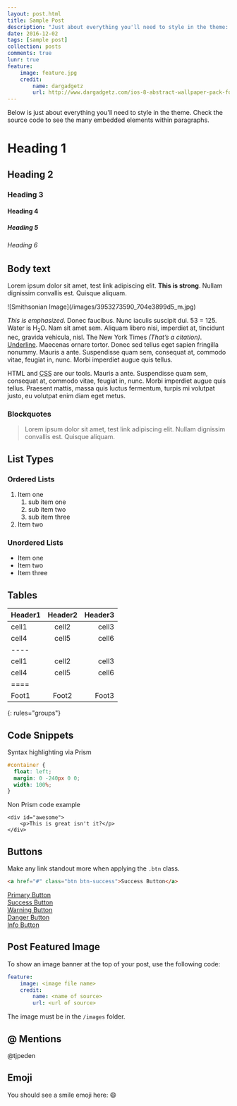 ```yaml
---
layout: post.html
title: Sample Post
description: "Just about everything you'll need to style in the theme: headings, paragraphs, blockquotes, tables, code blocks, and more."
date: 2016-12-02
tags: [sample post]
collection: posts
comments: true
lunr: true
feature:
    image: feature.jpg
    credit:
        name: dargadgetz
        url: http://www.dargadgetz.com/ios-8-abstract-wallpaper-pack-for-iphone-5s-5c-and-ipod-touch-retina/
---
```

Below is just about everything you'll need to style in the theme. Check the source code to see the many embedded elements within paragraphs.

# Heading 1

## Heading 2

### Heading 3

#### Heading 4

##### Heading 5

###### Heading 6

## Body text

Lorem ipsum dolor sit amet, test link adipiscing elit. **This is strong**. Nullam dignissim convallis est. Quisque aliquam.

<span class="image-right">
![Smithsonian Image](/images/3953273590_704e3899d5_m.jpg)
</span>

*This is emphasized*. Donec faucibus. Nunc iaculis suscipit dui. 53 = 125. Water is H<sub>2</sub>O. Nam sit amet sem. Aliquam libero nisi, imperdiet at, tincidunt nec, gravida vehicula, nisl. The New York Times <cite>(That’s a citation)</cite>. <u>Underline</u>. Maecenas ornare tortor. Donec sed tellus eget sapien fringilla nonummy. Mauris a ante. Suspendisse quam sem, consequat at, commodo vitae, feugiat in, nunc. Morbi imperdiet augue quis tellus.

HTML and <abbr title="cascading stylesheets">CSS</abbr> are our tools. Mauris a ante. Suspendisse quam sem, consequat at, commodo vitae, feugiat in, nunc. Morbi imperdiet augue quis tellus. Praesent mattis, massa quis luctus fermentum, turpis mi volutpat justo, eu volutpat enim diam eget metus.

### Blockquotes

> Lorem ipsum dolor sit amet, test link adipiscing elit. Nullam dignissim convallis est. Quisque aliquam.

## List Types

### Ordered Lists

1. Item one
   1. sub item one
   2. sub item two
   3. sub item three
2. Item two

### Unordered Lists

* Item one
* Item two
* Item three

## Tables

| Header1 | Header2 | Header3 |
|:--------|:-------:|--------:|
| cell1   | cell2   | cell3   |
| cell4   | cell5   | cell6   |
|----
| cell1   | cell2   | cell3   |
| cell4   | cell5   | cell6   |
|====
| Foot1   | Foot2   | Foot3
{: rules="groups"}

## Code Snippets

Syntax highlighting via Prism

```css
#container {
  float: left;
  margin: 0 -240px 0 0;
  width: 100%;
}
```

Non Prism code example

    <div id="awesome">
        <p>This is great isn't it?</p>
    </div>

## Buttons

Make any link standout more when applying the `.btn` class.

```html
<a href="#" class="btn btn-success">Success Button</a>
```

<div markdown="0"><a href="#" class="btn">Primary Button</a></div>
<div markdown="0"><a href="#" class="btn btn-success">Success Button</a></div>
<div markdown="0"><a href="#" class="btn btn-warning">Warning Button</a></div>
<div markdown="0"><a href="#" class="btn btn-danger">Danger Button</a></div>
<div markdown="0"><a href="#" class="btn btn-info">Info Button</a></div>

## Post Featured Image

To show an image banner at the top of your post, use the following code:

```yaml
feature:
    image: <image file name>
    credit:
        name: <name of source>
        url: <url of source>
```

The image must be in the `/images` folder.

## @ Mentions
@tjpeden

## Emoji
You should see a smile emoji here: :smile:
